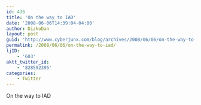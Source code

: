 ```yaml
---
id: 436
title: 'On the way to IAD'
date: '2008-06-06T14:39:04-04:00'
author: DizkoDan
layout: post
guid: 'http://www.cyberjunx.com/blog/archives/2008/06/06/on-the-way-to-iad/'
permalink: /2008/06/06/on-the-way-to-iad/
ljID:
    - '603'
aktt_twitter_id:
    - '828592395'
categories:
    - Twitter
---
```


On the way to IAD